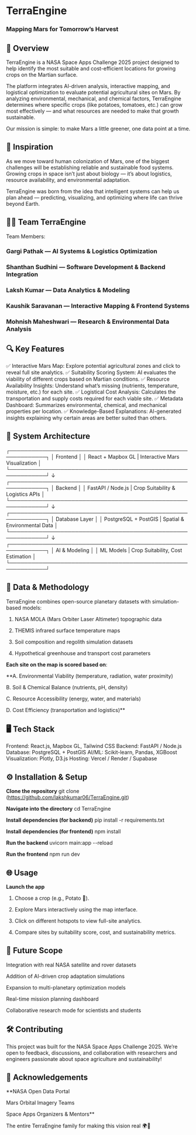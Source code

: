 # TerraEngine
### Mapping Mars for Tomorrow’s Harvest

## 🧠 Overview
TerraEngine is a NASA Space Apps Challenge 2025 project designed to help identify the most suitable and cost-efficient locations for growing crops on the Martian surface.

The platform integrates AI-driven analysis, interactive mapping, and logistical optimization to evaluate potential agricultural sites on Mars. By analyzing environmental, mechanical, and chemical factors, TerraEngine determines where specific crops (like potatoes, tomatoes, etc.) can grow most effectively — and what resources are needed to make that growth sustainable.

Our mission is simple: to make Mars a little greener, one data point at a time.

## 🌱 Inspiration

As we move toward human colonization of Mars, one of the biggest challenges will be establishing reliable and sustainable food systems. Growing crops in space isn’t just about biology — it’s about logistics, resource availability, and environmental adaptation.

TerraEngine was born from the idea that intelligent systems can help us plan ahead — predicting, visualizing, and optimizing where life can thrive beyond Earth.

## 👩‍🚀 Team TerraEngine

Team Members:

### Gargi Pathak — AI Systems & Logistics Optimization

### Shanthan Sudhini — Software Development & Backend Integration

### Laksh Kumar — Data Analytics & Modeling

### Kaushik Saravanan — Interactive Mapping & Frontend Systems

### Mohnish Maheshwari — Research & Environmental Data Analysis


## 🔍 Key Features

✅ Interactive Mars Map: Explore potential agricultural zones and click to reveal full site analytics.
✅ Suitability Scoring System: AI evaluates the viability of different crops based on Martian conditions.
✅ Resource Availability Insights: Understand what’s missing (nutrients, temperature, moisture, etc.) for each site.
✅ Logistical Cost Analysis: Calculates the transportation and supply costs required for each viable site.
✅ Metadata Dashboard: Summarizes environmental, chemical, and mechanical properties per location.
✅ Knowledge-Based Explanations: AI-generated insights explaining why certain areas are better suited than others.

## 🧩 System Architecture
┌────────────────────────────────────────────────────────────┐
│                        Frontend                            │
│     React + Mapbox GL | Interactive Mars Visualization      │
└────────────────────────────────────────────────────────────┘
              ↓
┌────────────────────────────────────────────────────────────┐
│                        Backend                             │
│     FastAPI / Node.js | Crop Suitability & Logistics APIs   │
└────────────────────────────────────────────────────────────┘
              ↓
┌────────────────────────────────────────────────────────────┐
│                     Database Layer                         │
│     PostgreSQL + PostGIS | Spatial & Environmental Data     │
└────────────────────────────────────────────────────────────┘
              ↓
┌────────────────────────────────────────────────────────────┐
│                     AI & Modeling                          │
│     ML Models | Crop Suitability, Cost Estimation           │
└────────────────────────────────────────────────────────────┘

## 🧮 Data & Methodology

TerraEngine combines open-source planetary datasets with simulation-based models:

1. NASA MOLA (Mars Orbiter Laser Altimeter) topographic data

2. THEMIS infrared surface temperature maps

3. Soil composition and regolith simulation datasets

4. Hypothetical greenhouse and transport cost parameters

**Each site on the map is scored based on**:

**A. Environmental Viability (temperature, radiation, water proximity)

B. Soil & Chemical Balance (nutrients, pH, density)

C. Resource Accessibility (energy, water, and materials)

D. Cost Efficiency (transportation and logistics)**

## 🖥️ Tech Stack

Frontend: React.js, Mapbox GL, Tailwind CSS
Backend: FastAPI / Node.js
Database: PostgreSQL + PostGIS
AI/ML: Scikit-learn, Pandas, XGBoost
Visualization: Plotly, D3.js
Hosting: Vercel / Render / Supabase

## ⚙️ Installation & Setup
**Clone the repository**
git clone (https://github.com/lakshkumar06/TerraEngine.git)

**Navigate into the directory**
cd TerraEngine

**Install dependencies (for backend)**
pip install -r requirements.txt

**Install dependencies (for frontend)**
npm install

**Run the backend**
uvicorn main:app --reload

**Run the frontend**
npm run dev

## 🌐 Usage

**Launch the app**

1. Choose a crop (e.g., Potato 🥔).

2. Explore Mars interactively using the map interface.

3. Click on different hotspots to view full-site analytics.

4. Compare sites by suitability score, cost, and sustainability metrics.

## 🧭 Future Scope

Integration with real NASA satellite and rover datasets

Addition of AI-driven crop adaptation simulations

Expansion to multi-planetary optimization models

Real-time mission planning dashboard

Collaborative research mode for scientists and students

## 🛠️ Contributing

This project was built for the NASA Space Apps Challenge 2025.
We’re open to feedback, discussions, and collaboration with researchers and engineers passionate about space agriculture and sustainability!

## 💫 Acknowledgements

**NASA Open Data Portal

Mars Orbital Imagery Teams

Space Apps Organizers & Mentors**

The entire TerraEngine family for making this vision real 🌍💖
